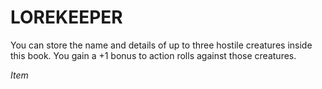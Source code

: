 ﻿---
tags:
  - Item
name: 'LOREKEEPER'
description: 'You can store the name and details of up to three hostile creatures inside this book. You gain a +1 bonus to action rolls against those creatures.'
---

# LOREKEEPER

You can store the name and details of up to three hostile creatures inside this book. You gain a +1 bonus to action rolls against those creatures.

*Item*

